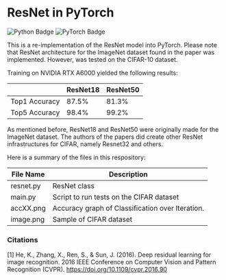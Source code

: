 # ResNet in PyTorch

![Python Badge](https://img.shields.io/badge/Python-3776AB?logo=python&logoColor=fff&style=flat)
![PyTorch Badge](https://img.shields.io/badge/PyTorch-EE4C2C?logo=pytorch&logoColor=fff&style=flat)

This is a re-implementation of the ResNet model into PyTorch. Please note that ResNet architecture for the ImageNet dataset found in the paper was implemented. However, was tested on the CIFAR-10 dataset. 

Training on NVIDIA RTX A6000 yielded the following results:

|               | ResNet18 | ResNet50 |
| -------       | ---------| -------- |
| Top1 Accuracy | 87.5%    | 81.3%    | 
| Top5 Accuracy | 98.4%    | 99.2%    |

As mentioned before, ResNet18 and ResNet50 were originally made for the ImageNet dataset. The authors of the papers did create other ResNet infrastructures for CIFAR, namely Resnet32 and others.

Here is a summary of the files in this respository:

| File Name      | Description |
| ----------- | ----------- |
| resnet.py      | ResNet class       |
| main.py   | Script to run tests on the CIFAR dataset        |
| accXX.png | Accuracy graph of Classification over Iteration. |
| image.png| Sample of CIFAR dataset |


### Citations

[1] He, K., Zhang, X., Ren, S., &amp; Sun, J. (2016). Deep residual learning for image recognition. 2016 IEEE Conference on Computer Vision and Pattern Recognition (CVPR). https://doi.org/10.1109/cvpr.2016.90 
